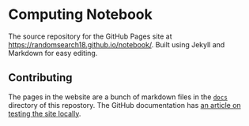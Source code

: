 # Computing Notebook

The source repository for the GitHub Pages site at <https://randomsearch18.github.io/notebook/>. Built using Jekyll and Markdown for easy editing.

## Contributing

The pages in the website are a bunch of markdown files in the [`docs`](/docs) directory of this repostory. The GitHub documentation has [an article on testing the site locally](https://docs.github.com/en/pages/setting-up-a-github-pages-site-with-jekyll/testing-your-github-pages-site-locally-with-jekyll).
